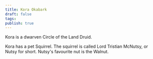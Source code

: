 ```yaml
---
title: Kora Okabark
draft: false
tags: 
publish: true
---
```

Kora is a dwarven Circle of the Land Druid.

Kora has a pet Squirrel.  The squirrel is called Lord Tristian McNutsy, or Nutsy for short.  Nutsy's favourite nut is the Walnut.